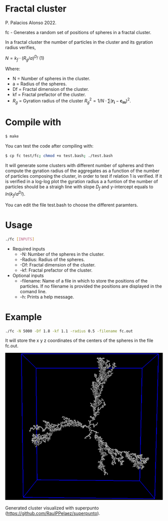 # Fractal cluster
P. Palacios Alonso 2022.

fc - Generates a random set of positions of spheres in a fractal cluster.

In a fractal cluster the number of particles in the cluster and its gyration radius verifies,

$N = k_f \cdot (R_g/a)^{D_f}$ (1)

Where:

   - N = Number of spheres in the cluster.
   - a = Radius of the spheres.
   - Df = Fractal dimension of the cluster.
   - kf = Fractal prefactor of the cluster.
   - $R_g$ = Gyration radius of the cluster $R_g^2 = 1/N \cdot \sum (\mathbf{r_i}-\mathbf{c_m})^2$.
   
# Compile with
```bash
$ make
```
You can test the code after compiling with:
```bash
$ cp fc test/fc; chmod +x test.bash; ./test.bash
```
It will generate some clusters with different number of spheres and then compute the gyration radius of the aggregates as a function of the number of particles composing the cluster, in order to test if relation 1 is verified. If it is verified in a log-log plot the gyration radius a a funtion of the number of particles should be a straigh line with slope $D_f$ and y-intercept equals to $ln(k_f/a^{D_f})$.

You can edit the file test.bash to choose the different paramters. 

# Usage

 ```bash
 ./fc [INPUTS]
 ```
 
 - Required inputs
   - -N: Number of the spheres in the cluster.
   - -Radius: Radius of the spheres.
   - -Df: Fractal dimension of the cluster.
   - -kf: Fractal prefactor of the cluster.
 - Optional inputs
   - -filename: Name of a file in which to store the positions of the particles. If no filename is provided the positions are displayed in the comand line.
   - -h: Prints a help message.
  
# Example
```bash
./fc -N 5000 -Df 1.8 -kf 1.1 -radius 0.5 -filename fc.out
 ```
 
 It will store the x y z coordinates of the centers of the spheres in the file fc.out.
 
 <img src="https://github.com/PabloPalaciosAlonso/Fractal-Cluster/blob/main/res/example.png" width="600">
 
Generated cluster visualized with superpunto (https://github.com/RaulPPelaez/superpunto).
   

